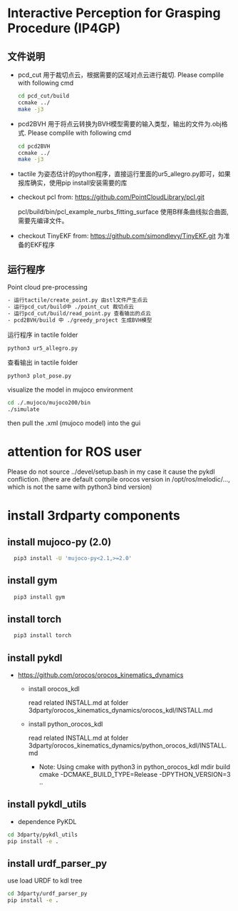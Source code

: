 # Interactive Perception for Grasping Procedure (IP4GP)

## 文件说明
- pcd_cut 用于裁切点云，根据需要的区域对点云进行裁切. Please complile with following cmd
  ```bash
  cd pcd_cut/build
  ccmake ../
  make -j3
  ```
- pcd2BVH 用于将点云转换为BVH模型需要的输入类型，输出的文件为.obj格式. Please complile with following cmd
  ```bash
  cd pcd2BVH
  ccmake ../
  make -j3
  ```
- tactile 为姿态估计的python程序，直接运行里面的ur5_allegro.py即可，如果报库确实，使用pip install安装需要的库
- checkout pcl from:  https://github.com/PointCloudLibrary/pcl.git

  pcl/build/bin/pcl_example_nurbs_fitting_surface 使用B样条曲线拟合曲面,需要先编译文件。

- checkout TinyEKF from:  https://github.com/simondlevy/TinyEKF.git
  为准备的EKF程序

## 运行程序


Point cloud pre-processing
  ```bash
- 运行tactile/create_point.py 由stl文件产生点云
- 运行pcd_cut/build中 ./point_cut 裁切点云
- 运行pcd_cut/build/read_point.py 查看输出的点云
- pcd2BVH/build 中 ./greedy_project 生成BVH模型  
  ```

运行程序 in tactile folder
```bash
python3 ur5_allegro.py
```

查看输出 in tactile folder
```bash
python3 plot_pose.py
```

visualize the model in mujoco environment
```bash
cd ./.mujoco/mujoco200/bin
./simulate
```
then pull the .xml (mujoco model) into the gui

# attention for ROS user

Please do not source ../devel/setup.bash
in my case it cause the pykdl confliction. (there are default compile orocos version in /opt/ros/melodic/..., which is not the same with python3 bind version)

# install 3rdparty components

## install mujoco-py (2.0)
```bash
  pip3 install -U 'mujoco-py<2.1,>=2.0' 
```
## install gym
```bash
  pip3 install gym
```

## install torch
```bash
  pip3 install torch
```

## install pykdl
- https://github.com/orocos/orocos_kinematics_dynamics
    - install orocos_kdl 
        
        read related INSTALL.md at folder  3dparty/orocos_kinematics_dynamics/orocos_kdl/INSTALL.md
    - install python_orocos_kdl
        
        read related INSTALL.md at folder  3dparty/orocos_kinematics_dynamics/python_orocos_kdl/INSTALL.md

        - Note: Using cmake with python3 
            in python_orocos_kdl
            mdir build
            cmake -DCMAKE_BUILD_TYPE=Release -DPYTHON_VERSION=3 ..

## install pykdl_utils
- dependence PyKDL

```bash
cd 3dparty/pykdl_utils
pip install -e .
```

## install urdf_parser_py
use load URDF to kdl tree 
```bash
cd 3dparty/urdf_parser_py
pip install -e .
```






